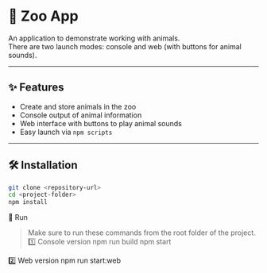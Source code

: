 # 🦁 Zoo App

An application to demonstrate working with animals.  
There are two launch modes: console and web (with buttons for animal sounds).

---

## ✨ Features
- Create and store animals in the zoo  
- Console output of animal information  
- Web interface with buttons to play animal sounds  
- Easy launch via `npm scripts`

---

## 🛠 Installation
```bash
git clone <repository-url>
cd <project-folder>
npm install
```

🚀 Run
> Make sure to run these commands from the root folder of the project.
1️⃣ Console version
npm run build
npm start

2️⃣ Web version
npm run start:web